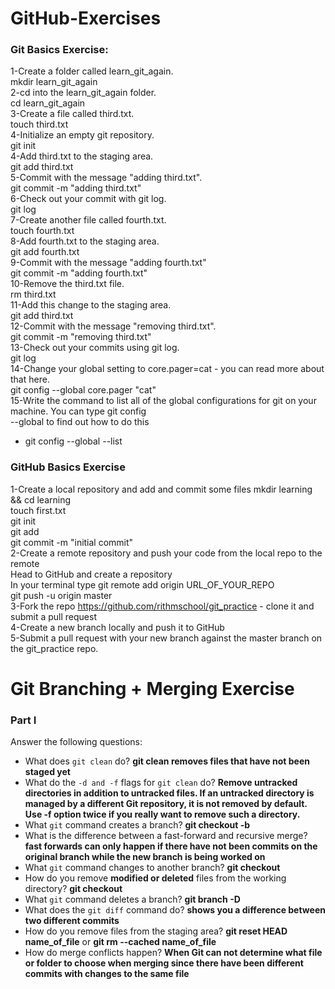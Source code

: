 # GitHub-Exercises

### Git Basics Exercise:

1-Create a folder called learn_git_again.<br>
mkdir learn_git_again<br>
2-cd into the learn_git_again folder.<br>
cd learn_git_again<br>
3-Create a file called third.txt.<br>
touch third.txt<br>
4-Initialize an empty git repository.<br>
git init<br>
4-Add third.txt to the staging area.<br>
git add third.txt<br>
5-Commit with the message "adding third.txt".<br>
git commit -m "adding third.txt"<br>
6-Check out your commit with git log.<br>
git log<br>
7-Create another file called fourth.txt.<br>
touch fourth.txt<br>
8-Add fourth.txt to the staging area.<br>
git add fourth.txt<br>
9-Commit with the message "adding fourth.txt"<br>
git commit -m "adding fourth.txt"<br>
10-Remove the third.txt file.<br>
rm third.txt<br>
11-Add this change to the staging area.<br>
git add third.txt<br>
12-Commit with the message "removing third.txt". <br>
git commit -m "removing third.txt"<br>
13-Check out your commits using git log. <br>
git log<br>
14-Change your global setting to core.pager=cat - you can read more about that here.<br>
git config --global core.pager "cat"<br>
15-Write the command to list all of the global configurations for git on your machine. You can type git config <br>--global to find out how to do this<br>

- git config --global --list<br>

### GitHub Basics Exercise

1-Create a local repository and add and commit some files
mkdir learning && cd learning<br>
touch first.txt<br>
git init<br>
git add<br>
git commit -m "initial commit"<br>
2-Create a remote repository and push your code from the local repo to the remote<br>
Head to GitHub and create a repository<br>
In your terminal type git remote add origin URL_OF_YOUR_REPO<br>
git push -u origin master<br>
3-Fork the repo https://github.com/rithmschool/git_practice - clone it and submit a pull request<br>
4-Create a new branch locally and push it to GitHub<br>
5-Submit a pull request with your new branch against the master branch on the git_practice repo.<br>

# Git Branching + Merging Exercise

### Part I

Answer the following questions:

- What does `git clean` do? **git clean removes files that have not been staged yet**
- What do the `-d and -f` flags for `git clean` do? **Remove untracked directories in addition to untracked files. If an untracked directory is managed by a different Git repository, it is not removed by default. Use -f option twice if you really want to remove such a directory.**
- What `git` command creates a branch? **git checkout -b**
- What is the difference between a fast-forward and recursive merge? **fast forwards can only happen if there have not been commits on the original branch while the new branch is being worked on**
- What `git` command changes to another branch? **git checkout**
- How do you remove **modified or deleted** files from the working directory? **git checkout**
- What `git` command deletes a branch? **git branch -D**
- What does the `git diff` command do? **shows you a difference between two different commits**
- How do you remove files from the staging area? **git reset HEAD name_of_file** or **git rm --cached name_of_file**
- How do merge conflicts happen? **When Git can not determine what file or folder to choose when merging since there have been different commits with changes to the same file**
